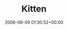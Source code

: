 ---
title:		"Kitten"
type:		"photos"
mediatype:		"upload"
location:		"Pai, Thailand"
date:		"2006-08-09 01:30:52+00:00"
album:		"nature"
filename:		"pai-cat.md"
series:		"Animals"
cl_public_id:		"nature/pai-cat"
cl_version:		1497005056
format:		"tiff"
bytes:		4622984
width:		1920
height:		1440
colours:
- "#815B42"
- "#C0CED0"
- "#867E74"
- "#7C6445"
- "#B7C7BF"
- "#818276"
- "#869188"
- "#38301E"
- "#CEC2B5"
- "#45220A"
- "#B99376"
- "#8D9798"
- "#3B2619"
- "#B69A7A"
- "#613112"
- "#424037"
- "#C0C3B6"
exposure_mode:		"Auto"
program:		"Program AE"
aperture:		"3.2"
focal_length:		"7.8 mm"
iso:		"200"
shutter_speed:		"1/137"
metering:		"Multi-segment"
flash:		"Off, Did not fire"
white_balance:		"Auto"
colour_temp:		"No colour temperature"
has_crop:		"No"
orientation:		"Horizontal (normal)"
camera_model:		"FinePix S602 ZOOM"
lens_info:		"No lens info"
artist: "Matt Finucane"
x_resolution:		"72"
y_resolution:		"72"
---